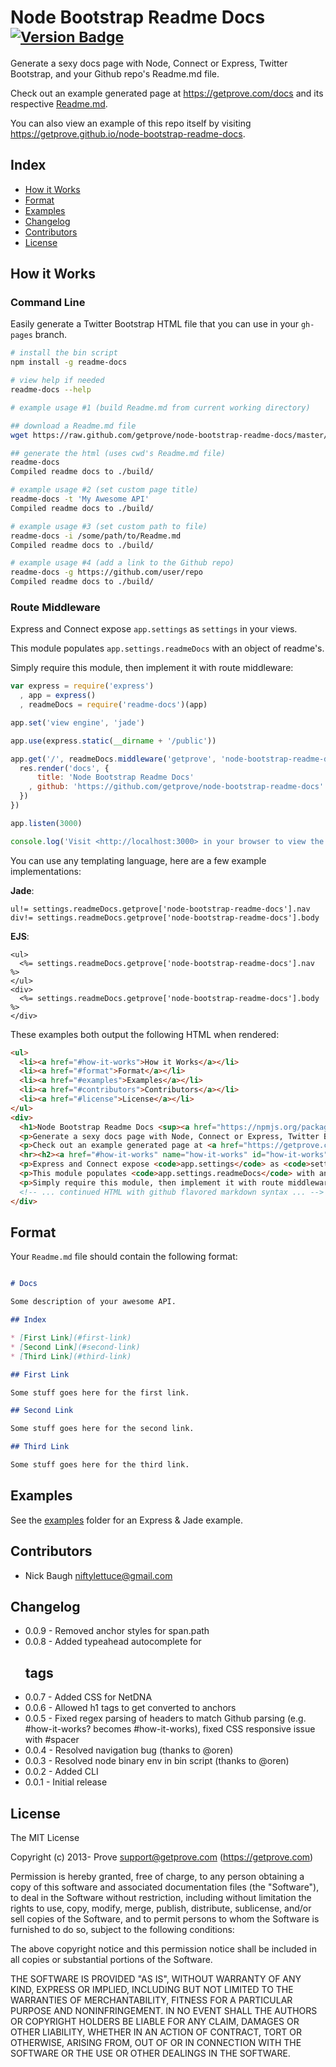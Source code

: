 
# Node Bootstrap Readme Docs <sup>[![Version Badge](http://vb.teelaun.ch/getprove/node-bootstrap-readme-docs.svg)](https://npmjs.org/package/readme-docs)</sup>

Generate a sexy docs page with Node, Connect or Express, Twitter Bootstrap, and your Github repo's Readme.md file.

Check out an example generated page at <https://getprove.com/docs> and its respective [Readme.md](https://github.com/getprove/prove-api/blob/master/Readme.md).

You can also view an example of this repo itself by visiting <https://getprove.github.io/node-bootstrap-readme-docs>.


## Index

* [How it Works](#how-it-works)
* [Format](#format)
* [Examples](#examples)
* [Changelog](#changelog)
* [Contributors](#contributors)
* [License](#license)


## How it Works

### Command Line

Easily generate a Twitter Bootstrap HTML file that you can use in your `gh-pages` branch.

```bash
# install the bin script
npm install -g readme-docs

# view help if needed
readme-docs --help

# example usage #1 (build Readme.md from current working directory)

## download a Readme.md file
wget https://raw.github.com/getprove/node-bootstrap-readme-docs/master/Readme.md

## generate the html (uses cwd's Readme.md file)
readme-docs
Compiled readme docs to ./build/

# example usage #2 (set custom page title)
readme-docs -t 'My Awesome API'
Compiled readme docs to ./build/

# example usage #3 (set custom path to file)
readme-docs -i /some/path/to/Readme.md
Compiled readme docs to ./build/

# example usage #4 (add a link to the Github repo)
readme-docs -g https://github.com/user/repo
Compiled readme docs to ./build/
```

### Route Middleware

Express and Connect expose `app.settings` as `settings` in your views.

This module populates `app.settings.readmeDocs` with an object of readme's.

Simply require this module, then implement it with route middleware:

```js
var express = require('express')
  , app = express()
  , readmeDocs = require('readme-docs')(app)

app.set('view engine', 'jade')

app.use(express.static(__dirname + '/public'))

app.get('/', readmeDocs.middleware('getprove', 'node-bootstrap-readme-docs'), function(req, res, next) {
  res.render('docs', {
      title: 'Node Bootstrap Readme Docs'
    , github: 'https://github.com/getprove/node-bootstrap-readme-docs'
  })
})

app.listen(3000)

console.log('Visit <http://localhost:3000> in your browser to view the example.')
```

You can use any templating language, here are a few example implementations:

**Jade**:

```jade
ul!= settings.readmeDocs.getprove['node-bootstrap-readme-docs'].nav
div!= settings.readmeDocs.getprove['node-bootstrap-readme-docs'].body
```

**EJS**:

```ejs
<ul>
  <%= settings.readmeDocs.getprove['node-bootstrap-readme-docs'].nav %>
</ul>
<div>
  <%= settings.readmeDocs.getprove['node-bootstrap-readme-docs'].body %>
</div>
```

These examples both output the following HTML when rendered:

```html
<ul>
  <li><a href="#how-it-works">How it Works</a></li>
  <li><a href="#format">Format</a></li>
  <li><a href="#examples">Examples</a></li>
  <li><a href="#contributors">Contributors</a></li>
  <li><a href="#license">License</a></li>
</ul>
<div>
  <h1>Node Bootstrap Readme Docs <sup><a href="https://npmjs.org/package/readme-docs"><img src="http://vb.teelaun.ch/getprove/node-bootstrap-readme-docs.svg" alt="Version Badge"></a></sup></h1>
  <p>Generate a sexy docs page with Node, Connect or Express, Twitter Bootstrap, and your Github repo&#39;s Readme.md file.</p>
  <p>Check out an example generated page at <a href="https://getprove.com/docs">https://getprove.com/docs</a> and its respective <a href="https://github.com/getprove/prove-api/blob/master/Readme.md">Readme.md</a>.</p>
  <hr><h2><a href="#how-it-works" name="how-it-works" id="how-it-works">How it Works</a></h2>
  <p>Express and Connect expose <code>app.settings</code> as <code>settings</code> in your views.</p>
  <p>This module populates <code>app.settings.readmeDocs</code> with an object of readme&#39;s.</p>
  <p>Simply require this module, then implement it with route middleware:</p>
  <!-- ... continued HTML with github flavored markdown syntax ... -->
</div>
```


## Format

Your `Readme.md` file should contain the following format:

```md

# Docs

Some description of your awesome API.

## Index

* [First Link](#first-link)
* [Second Link](#second-link)
* [Third Link](#third-link)

## First Link

Some stuff goes here for the first link.

## Second Link

Some stuff goes here for the second link.

## Third Link

Some stuff goes here for the third link.

```

## Examples

See the [examples](https://github.com/getprove/node-bootstrap-readme-docs/tree/master/examples) folder for an Express &amp; Jade example.


## Contributors

* Nick Baugh <niftylettuce@gmail.com>


## Changelog

* 0.0.9 - Removed anchor styles for span.path
* 0.0.8 - Added typeahead autocomplete for <h2> tags
* 0.0.7 - Added CSS for NetDNA
* 0.0.6 - Allowed h1 tags to get converted to anchors
* 0.0.5 - Fixed regex parsing of headers to match Github parsing (e.g. #how-it-works? becomes #how-it-works), fixed CSS responsive issue with #spacer
* 0.0.4 - Resolved navigation bug (thanks to @oren)
* 0.0.3 - Resolved node binary env in bin script (thanks to @oren)
* 0.0.2 - Added CLI
* 0.0.1 - Initial release


## License

The MIT License

Copyright (c) 2013- Prove <support@getprove.com> (https://getprove.com)

Permission is hereby granted, free of charge, to any person obtaining a copy
of this software and associated documentation files (the "Software"), to deal
in the Software without restriction, including without limitation the rights
to use, copy, modify, merge, publish, distribute, sublicense, and/or sell
copies of the Software, and to permit persons to whom the Software is
furnished to do so, subject to the following conditions:

The above copyright notice and this permission notice shall be included in
all copies or substantial portions of the Software.

THE SOFTWARE IS PROVIDED "AS IS", WITHOUT WARRANTY OF ANY KIND, EXPRESS OR
IMPLIED, INCLUDING BUT NOT LIMITED TO THE WARRANTIES OF MERCHANTABILITY,
FITNESS FOR A PARTICULAR PURPOSE AND NONINFRINGEMENT. IN NO EVENT SHALL THE
AUTHORS OR COPYRIGHT HOLDERS BE LIABLE FOR ANY CLAIM, DAMAGES OR OTHER
LIABILITY, WHETHER IN AN ACTION OF CONTRACT, TORT OR OTHERWISE, ARISING FROM,
OUT OF OR IN CONNECTION WITH THE SOFTWARE OR THE USE OR OTHER DEALINGS IN
THE SOFTWARE.



